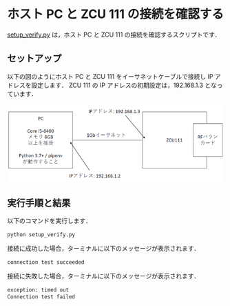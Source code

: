# ホスト PC と ZCU 111 の接続を確認する

[setup_verify.py](./setup_verify.py) は，ホスト PC と ZCU 111 の接続を確認するスクリプトです．

## セットアップ

以下の図のようにホスト PC と ZCU 111 をイーサネットケーブルで接続し IP アドレスを設定します．
ZCU 111 の IP アドレスの初期設定は，192.168.1.3 となっています．  

![ホスト PC と ZCU 111 の接続](../../docs/images/setup_verify-1.png)

## 実行手順と結果

以下のコマンドを実行します．

```
python setup_verify.py
```

接続に成功した場合，ターミナルに以下のメッセージが表示されます．
```
connection test succeeded
```

接続に失敗した場合，ターミナルに以下のメッセージが表示されます．
```
exception: timed out
Connection test failed
```
